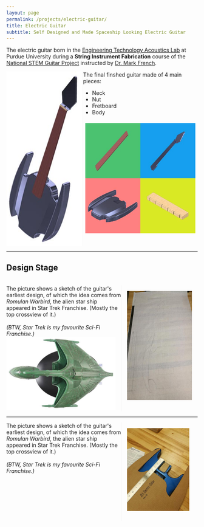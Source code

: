 ```yaml
---
layout: page
permalink: /projects/electric-guitar/
title: Electric Guitar
subtitle: Self Designed and Made Spaceship Looking Electric Guitar
---
```


The electric guitar born in the [Engineering Technology Acoustics Lab](https://polytechnic.purdue.edu/facilities/acoustics-lab) at Purdue University during a **String Instrument Fabrication** course of the [National STEM Guitar Project](http://guitarbuilding.website/) instructed by [Dr. Mark French](https://web.ics.purdue.edu/~rmfrench/index.htm).

<div style="display:flex;">
    <div style="flex:40%; border-right:1px solid #f1f1f1;">
        <a href="/img/projects/electric-guitar/Electric-Guitar.jpg"><img src="/img/projects/electric-guitar/Electric-Guitar_Thumbnail.jpg" class = "lazyload" height="100%"></a>
    </div>
    <div style="flex:60%;">
        The final finshed guitar made of 4 main pieces:
        <ul>
            <li>Neck</li>
            <li>Nut</li>
            <li>Fretboard</li>
            <li>Body</li>
        </ul>
        <a href="/img/projects/electric-guitar/Guitar_Four_Parts.jpg"><img src="/img/projects/electric-guitar/Guitar_Four_Parts_Thumbnail.jpg" class = "lazyload" width="96%" style="padding:2%;"></a>
    </div>
</div>

<hr />

## Design Stage

<br/>

<div style="display:flex;">
    <div style="flex:60%;">
        The picture shows a sketch of the guitar's earliest design, of which the idea comes from <i>Romulan Warbird</i>, the alien star ship appeared in Star Trek Franchise. (Mostly the top crossview of it.)
        <br/>
        <br/>
        <i>(BTW, Star Trek is my favourite Sci-Fi Franchise.)</i>
        <br/>
        <a href="/img/projects/electric-guitar/Romulan Warbird.jpg"><img src="/img/projects/electric-guitar/Romulan Warbird.jpg" class = "lazyload" width="95%"></a>
    </div>
    <div style="flex:34%; border-left:1px solid #f1f1f1; padding:3%;">
        <a href="/img/projects/electric-guitar/Earliest Guitar Design.jpg"><img src="/img/projects/electric-guitar/guitar1.jpg" class = "lazyload" height="95%"></a>
    </div>
</div>

<hr />

<div style="display:flex;">
    <div style="flex:60%;">
        The picture shows a sketch of the guitar's earliest design, of which the idea comes from <i>Romulan Warbird</i>, the alien star ship appeared in Star Trek Franchise. (Mostly the top crossview of it.)
        <br/>
        <br/>
        <i>(BTW, Star Trek is my favourite Sci-Fi Franchise.)</i>
    </div>
    <div style="flex:34%; border-left:1px solid #f1f1f1; padding:3%;">
        <a href="/img/projects/electric-guitar/Carboard Prototype.jpg"><img src="/img/projects/electric-guitar/guitar2.jpg" class = "lazyload" height="95%"></a>
    </div>
</div>